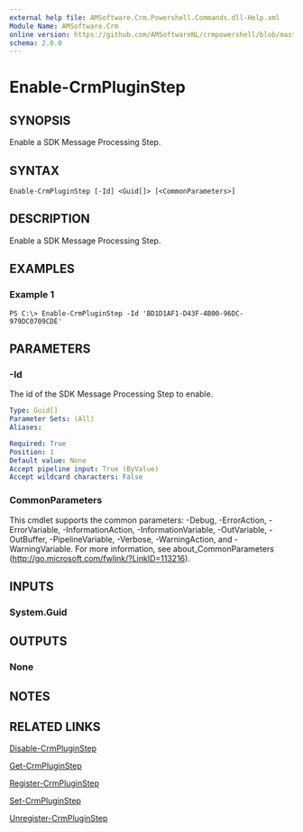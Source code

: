 ```yaml
---
external help file: AMSoftware.Crm.Powershell.Commands.dll-Help.xml
Module Name: AMSoftware.Crm
online version: https://github.com/AMSoftwareNL/crmpowershell/blob/master/docs/Enable-CrmPluginStep.md
schema: 2.0.0
---
```


# Enable-CrmPluginStep

## SYNOPSIS
Enable a SDK Message Processing Step.

## SYNTAX

```
Enable-CrmPluginStep [-Id] <Guid[]> [<CommonParameters>]
```

## DESCRIPTION
Enable a SDK Message Processing Step.

## EXAMPLES

### Example 1
```
PS C:\> Enable-CrmPluginStep -Id 'BD1D1AF1-D43F-4B00-96DC-979DC0709CDE'
```

## PARAMETERS

### -Id
The id of the SDK Message Processing Step to enable.

```yaml
Type: Guid[]
Parameter Sets: (All)
Aliases:

Required: True
Position: 1
Default value: None
Accept pipeline input: True (ByValue)
Accept wildcard characters: False
```

### CommonParameters
This cmdlet supports the common parameters: -Debug, -ErrorAction, -ErrorVariable, -InformationAction, -InformationVariable, -OutVariable, -OutBuffer, -PipelineVariable, -Verbose, -WarningAction, and -WarningVariable. For more information, see about_CommonParameters (http://go.microsoft.com/fwlink/?LinkID=113216).

## INPUTS

### System.Guid
## OUTPUTS

### None
## NOTES

## RELATED LINKS

[Disable-CrmPluginStep](Disable-CrmPluginStep.md)

[Get-CrmPluginStep](Get-CrmPluginStep.md)

[Register-CrmPluginStep](Register-CrmPluginStep.md)

[Set-CrmPluginStep](Set-CrmPluginStep.md)

[Unregister-CrmPluginStep](Unregister-CrmPluginStep.md)
